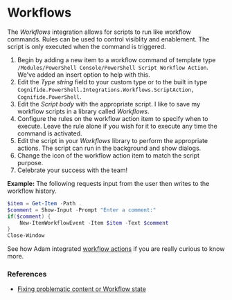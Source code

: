 # Workflows

The *Workflows* integration allows for scripts to run like workflow commands. Rules can be used to control visiblity and enablement. The script is only executed when the command is triggered.

1. Begin by adding a new item to a workflow command of template type `/Modules/PowerShell Console/PowerShell Script Workflow Action`. We've added an insert option to help with this.
2. Edit the *Type string* field to your custom type or to the built in type `Cognifide.PowerShell.Integrations.Workflows.ScriptAction, Cognifide.PowerShell`. 
3. Edit the *Script body* with the appropriate script. I like to save my workflow scripts in a library called *Workflows*.
4. Configure the rules on the workflow action item to specify when to execute. Leave the rule alone if you wish for it to execute any time the command is activated.
5. Edit the script in your *Workflows* library to perform the appropriate actions. The script can run in the background and show dialogs.
6. Change the icon of the workflow action item to match the script purpose.
7. Celebrate your success with the team!

**Example:** The following requests input from the user then writes to the workflow history.
```powershell
$item = Get-Item -Path .
$comment = Show-Input -Prompt "Enter a comment:"
if($comment) {
    New-ItemWorkflowEvent -Item $item -Text $comment
}
Close-Window
```

See how Adam integrated [workflow actions][2] if you are really curious to know more.

### References

* [Fixing problematic content or Workflow state][1]
 
[1]: http://www.cognifide.com/blogs/sitecore/feel-the-power-in-powershell/
[2]: http://blog.najmanowicz.com/2014/11/09/introducing-powershell-actions-for-sitecore-workflows/